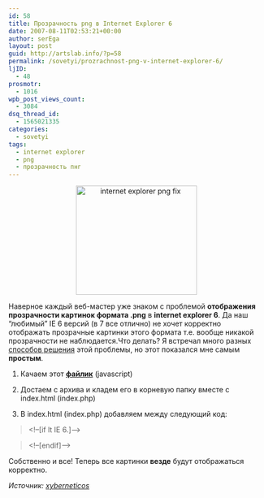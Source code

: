 ```yaml
---
id: 58
title: Прозрачность png в Internet Explorer 6
date: 2007-08-11T02:53:21+00:00
author: serEga
layout: post
guid: http://artslab.info/?p=58
permalink: /sovetyi/prozrachnost-png-v-internet-explorer-6/
ljID:
  - 48
prosmotr:
  - 1016
wpb_post_views_count:
  - 3084
dsq_thread_id:
  - 1565021335
categories:
  - sovetyi
tags:
  - internet explorer
  - png
  - прозрачность пнг
---
```

<p STYLE="text-align: center">
  <img WIDTH="238" HEIGHT="215" BORDER="0" ALT="internet explorer png fix" TITLE="internet explorer png fix" SRC="http://artslab.info/wp-content/uploads/png_fix_for_ie.jpg" />
</p>

Наверное каждый веб-мастер уже знаком с проблемой **отображения прозрачности картинок формата .png** в **internet explorer 6**. Да наш &#8220;любимый&#8221; IE 6 версий (в 7 все отлично) не хочет корректно отображать прозрачные картинки этого формата т.е. вообще никакой прозрачности не наблюдается.Что делать? Я встречал много разных <a rel="none" TARGET="_blank" TITLE="прозрачность png в ie 6" HREF="http://www.google.de/search?hl=de&q=%D0%9F%D1%80%D0%BE%D0%B7%D1%80%D0%B0%D1%87%D0%BD%D0%BE%D1%81%D1%82%D1%8C+png+%D0%B2+Internet+Explorer&btnG=Google-Suche&meta=">способов решения</a> этой проблемы, но этот показался мне самым **простым**.

<!--more-->

1. Качаем этот **<a TARGET="_blank" TITLE="download pngfix for ie" HREF="http://www.box.net/shared/xmbox4g45h" rel="none">файлик</a>** (javascript)

2. Достаем с архива и кладем его в корневую папку вместе с index.html (index.php)

3. В index.html (index.php) добавляем между <head> </head> следующий код:

> <!&#8211;[if lt IE 6.]&#8211;>

> <script defer type=&#8221;text/javascript&#8221; src=&#8221;pngfix.js&#8221; mce_src=&#8221;pngfix.js&#8221;></script>

> <!&#8211;[endif]&#8211;>

Собственно и все! Теперь все картинки **везде** будут отображаться корректно.

_Источник: <a rel="none" TARGET="_blank" TITLE="источник" HREF="http://www.xyberneticos.com/index.php/2007/06/08/solucionar-las-transparencias-de-imagenes-png-en-internet-explorer/">xyberneticos</a>_